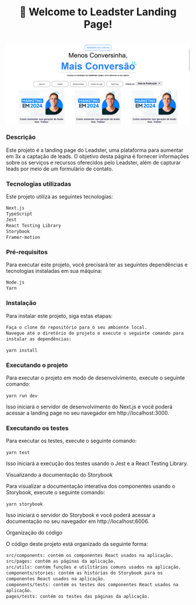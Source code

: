 <div align='center'>
  <h1 >🚀 Welcome to Leadster Landing Page!</h1>
</div>

<br />

<div align='center'>

  <img src="./src/assets/images/leadster.png" alt='project image' width='600'  />
</div>

### Descrição

Este projeto é a landing page do Leadster, uma plataforma para aumentar em 3x a captação de leads. O objetivo desta página é fornecer informações sobre os serviços e recursos oferecidos pelo Leadster, além de capturar leads por meio de um formulário de contato.

### Tecnologias utilizadas

Este projeto utiliza as seguintes tecnologias:

    Next.js
    TypeScript
    Jest
    React Testing Library
    Storybook
    Framer-motion

### Pré-requisitos

Para executar este projeto, você precisará ter as seguintes dependências e tecnologias instaladas em sua máquina:

    Node.js
    Yarn

### Instalação

Para instalar este projeto, siga estas etapas:

    Faça o clone do repositório para o seu ambiente local.
    Navegue até o diretório do projeto e execute o seguinte comando para instalar as dependências:

`yarn install`

### Executando o projeto

Para executar o projeto em modo de desenvolvimento, execute o seguinte comando:

`yarn run dev`

Isso iniciará o servidor de desenvolvimento do Next.js e você poderá acessar a landing page no seu navegador em http://localhost:3000.

### Executando os testes

Para executar os testes, execute o seguinte comando:

`yarn test`

Isso iniciará a execução dos testes usando o Jest e a React Testing Library.

Visualizando a documentação do Storybook

Para visualizar a documentação interativa dos componentes usando o Storybook, execute o seguinte comando:

`yarn storybook`

Isso iniciará o servidor do Storybook e você poderá acessar a documentação no seu navegador em http://localhost:6006.

Organização do código

O código deste projeto está organizado da seguinte forma:

    src/components: contém os componentes React usados na aplicação.
    src/pages: contém as páginas da aplicação.
    src/utils: contém funções e utilitários comuns usados na aplicação.
    components/stories: contém as histórias do Storybook para os componentes React usados na aplicação.
    components/tests: contém os testes dos componentes React usados na aplicação.
    pages/tests: contém os testes das páginas da aplicação.
